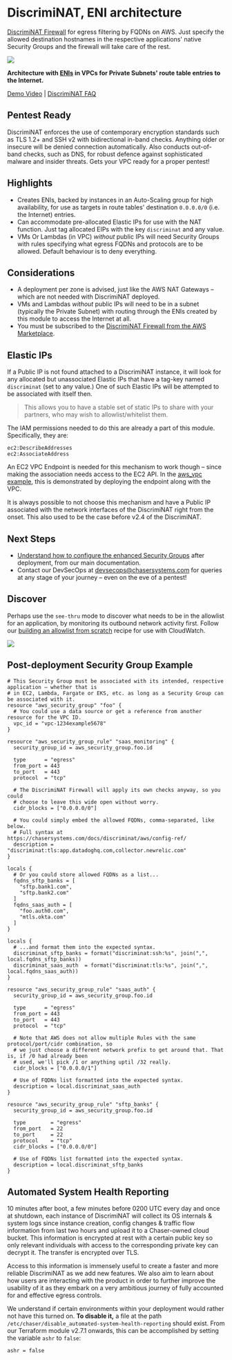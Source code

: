 # DiscrimiNAT, ENI architecture

[DiscrimiNAT Firewall](https://chasersystems.com/discriminat/) for egress filtering by FQDNs on AWS. Just specify the allowed destination hostnames in the respective applications' native Security Groups and the firewall will take care of the rest.

![](https://chasersystems.com/img/aws-protocol-tls.gif)

**Architecture with [ENIs](https://docs.aws.amazon.com/AWSEC2/latest/UserGuide/using-eni.html) in VPCs for Private Subnets' route table entries to the Internet.**

[Demo Video](https://chasersystems.com/discriminat/aws/demo/) | [DiscrimiNAT FAQ](https://chasersystems.com/discriminat/faq/)

## Pentest Ready

DiscrimiNAT enforces the use of contemporary encryption standards such as TLS 1.2+ and SSH v2 with bidirectional in-band checks. Anything older or insecure will be denied connection automatically. Also conducts out-of-band checks, such as DNS, for robust defence against sophisticated malware and insider threats. Gets your VPC ready for a proper pentest!

## Highlights

* Creates ENIs, backed by instances in an Auto-Scaling group for high availability, for use as targets in route tables' destination `0.0.0.0/0` (i.e. the Internet) entries.
* Can accommodate pre-allocated Elastic IPs for use with the NAT function. Just tag allocated EIPs with the key `discriminat` and any value.
* VMs Or Lambdas (in VPC) _without_ public IPs will need Security Groups with rules specifying what egress FQDNs and protocols are to be allowed. Default behaviour is to deny everything.

## Considerations

* A deployment per zone is advised, just like the AWS NAT Gateways – which are not needed with DiscrimiNAT deployed.
* VMs and Lambdas _without_ public IPs will need to be in a subnet (typically the Private Subnet) with routing through the ENIs created by this module to access the Internet at all.
* You must be subscribed to the [DiscrimiNAT Firewall from the AWS Marketplace](https://aws.amazon.com/marketplace/pp/prodview-7ulmdnoq5jnwu).

## Elastic IPs

If a Public IP is not found attached to a DiscrimiNAT instance, it will look for any allocated but unassociated Elastic IPs that have a tag-key named `discriminat` (set to any value.) One of such Elastic IPs will be attempted to be associated with itself then.

>This allows you to have a stable set of static IPs to share with your partners, who may wish to allowlist/whitelist them.

The IAM permissions needed to do this are already a part of this module. Specifically, they are:

```
ec2:DescribeAddresses
ec2:AssociateAddress
```

An EC2 VPC Endpoint is needed for this mechanism to work though – since making the association needs access to the EC2 API. In the [aws_vpc example](examples/aws_vpc/), this is demonstrated by deploying the endpoint along with the VPC.

It is always possible to not choose this mechanism and have a Public IP associated with the network interfaces of the DiscrimiNAT right from the onset. This also used to be the case before v2.4 of the DiscrimiNAT.

## Next Steps

* [Understand how to configure the enhanced Security Groups](https://chasersystems.com/docs/discriminat/aws/config-ref/) after deployment, from our main documentation.
* Contact our DevSecOps at devsecops@chasersystems.com for queries at any stage of your journey – even on the eve of a pentest!

## Discover

Perhaps use the `see-thru` mode to discover what needs to be in the allowlist for an application, by monitoring its outbound network activity first. Follow our [building an allowlist from scratch](https://chasersystems.com/docs/discriminat/aws/logs-ref/#building-an-allowlist-from-scratch-video-version) recipe for use with CloudWatch.

![](https://chasersystems.com/img/aws-see-thru.gif)

## Post-deployment Security Group Example

```hcl
# This Security Group must be associated with its intended, respective application – whether that is
# in EC2, Lambda, Fargate or EKS, etc. as long as a Security Group can be associated with it.
resource "aws_security_group" "foo" {
  # You could use a data source or get a reference from another resource for the VPC ID.
  vpc_id = "vpc-1234example5678"
}

resource "aws_security_group_rule" "saas_monitoring" {
  security_group_id = aws_security_group.foo.id

  type      = "egress"
  from_port = 443
  to_port   = 443
  protocol  = "tcp"

  # The DiscrimiNAT Firewall will apply its own checks anyway, so you could
  # choose to leave this wide open without worry.
  cidr_blocks = ["0.0.0.0/0"]

  # You could simply embed the allowed FQDNs, comma-separated, like below.
  # Full syntax at https://chasersystems.com/docs/discriminat/aws/config-ref/
  description = "discriminat:tls:app.datadoghq.com,collector.newrelic.com"
}

locals {
  # Or you could store allowed FQDNs as a list...
  fqdns_sftp_banks = [
    "sftp.bank1.com",
    "sftp.bank2.com"
  ]
  fqdns_saas_auth = [
    "foo.auth0.com",
    "mtls.okta.com"
  ]
}

locals {
  # ...and format them into the expected syntax.
  discriminat_sftp_banks = format("discriminat:ssh:%s", join(",", local.fqdns_sftp_banks))
  discriminat_saas_auth  = format("discriminat:tls:%s", join(",", local.fqdns_saas_auth))
}

resource "aws_security_group_rule" "saas_auth" {
  security_group_id = aws_security_group.foo.id

  type      = "egress"
  from_port = 443
  to_port   = 443
  protocol  = "tcp"

  # Note that AWS does not allow multiple Rules with the same protocol/port/cidr combination, so
  # we just choose a different network prefix to get around that. That is, if /0 had already been
  # used, we'll pick /1 or anything uptil /32 really.
  cidr_blocks = ["0.0.0.0/1"]

  # Use of FQDNs list formatted into the expected syntax.
  description = local.discriminat_saas_auth
}

resource "aws_security_group_rule" "sftp_banks" {
  security_group_id = aws_security_group.foo.id

  type        = "egress"
  from_port   = 22
  to_port     = 22
  protocol    = "tcp"
  cidr_blocks = ["0.0.0.0/0"]

  # Use of FQDNs list formatted into the expected syntax.
  description = local.discriminat_sftp_banks
}
```

## Automated System Health Reporting

10 minutes after boot, a few minutes before 0200 UTC every day and once at shutdown, each instance of DiscrimiNAT will collect its OS internals & system logs since instance creation, config changes & traffic flow information from last two hours and upload it to a Chaser-owned cloud bucket. This information is encrypted at rest with a certain public key so only relevant individuals with access to the corresponding private key can decrypt it. The transfer is encrypted over TLS.

Access to this information is immensely useful to create a faster and more reliable DiscrimiNAT as we add new features. We also aim to learn about how users are interacting with the product in order to further improve the usability of it as they embark on a very ambitious journey of fully accounted for and effective egress controls.

We understand if certain environments within your deployment would rather not have this turned on. **To disable it,** a file at the path `/etc/chaser/disable_automated-system-health-reporting` should exist. From our Terraform module v2.7.1 onwards, this can be accomplished by setting the variable `ashr` to `false`:

```
ashr = false
```
